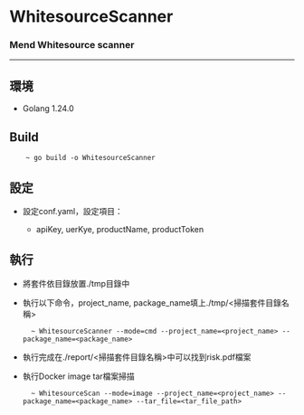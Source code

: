 # WhitesourceScanner

### Mend Whitesource scanner

* * *

## 環境

* Golang 1.24.0

## Build

        ~ go build -o WhitesourceScanner

## 設定

* 設定conf.yaml，設定項目：

    * apiKey, uerKye, productName, productToken

## 執行

* 將套件依目錄放置./tmp目錄中

* 執行以下命令，project_name, package_name填上./tmp/<掃描套件目錄名稱>

        ~ WhitesourceScanner --mode=cmd --project_name=<project_name> --package_name=<package_name>

* 執行完成在./report/<掃描套件目錄名稱>中可以找到risk.pdf檔案

* 執行Docker image tar檔案掃描

        ~ WhitesourceScan --mode=image --project_name=<project_name> --package_name=<package_name> --tar_file=<tar_file_path>
